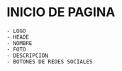 # INICIO DE PAGINA
    - LOGO
    - HEADE
    - NOMBRE
    - FOTO
    - DESCRIPCION
    - BOTONES DE REDES SOCIALES
